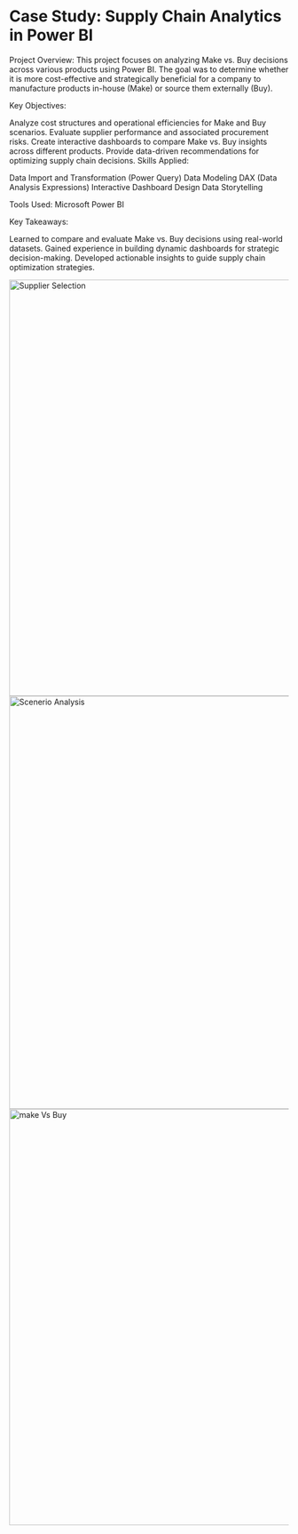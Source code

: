 # Case Study: Supply Chain Analytics in Power BI
Project Overview:
This project focuses on analyzing Make vs. Buy decisions across various products using Power BI. The goal was to determine whether it is more cost-effective and strategically beneficial for a company to manufacture products in-house (Make) or source them externally (Buy).

Key Objectives:

Analyze cost structures and operational efficiencies for Make and Buy scenarios.
Evaluate supplier performance and associated procurement risks.
Create interactive dashboards to compare Make vs. Buy insights across different products.
Provide data-driven recommendations for optimizing supply chain decisions.
Skills Applied:

Data Import and Transformation (Power Query)
Data Modeling
DAX (Data Analysis Expressions)
Interactive Dashboard Design
Data Storytelling

Tools Used:
Microsoft Power BI

Key Takeaways:

Learned to compare and evaluate Make vs. Buy decisions using real-world datasets.
Gained experience in building dynamic dashboards for strategic decision-making.
Developed actionable insights to guide supply chain optimization strategies.

<img width="749" alt="Supplier Selection" src="https://github.com/user-attachments/assets/833c7a06-ff70-4764-a486-550eda7bb356" />
<img width="743" alt="Scenerio Analysis" src="https://github.com/user-attachments/assets/9771ae19-8e75-40d0-8cda-54146d31973a" />
<img width="749" alt="make Vs Buy" src="https://github.com/user-attachments/assets/f9b8538b-d16e-4dca-b5a7-17c06e4bc679" />



